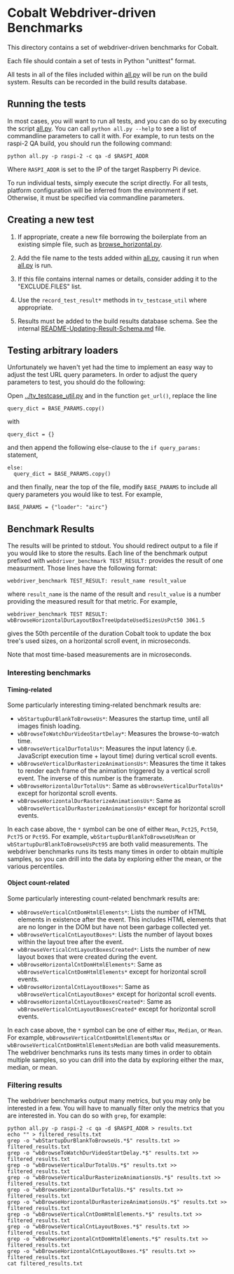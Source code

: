 # Cobalt Webdriver-driven Benchmarks

This directory contains a set of webdriver-driven benchmarks
for Cobalt.

Each file should contain a set of tests in Python "unittest" format.

All tests in all of the files included within [all.py](all.py) will be run on
the build system. Results can be recorded in the build results database.

## Running the tests

In most cases, you will want to run all tests, and you can do so by executing
the script [all.py](all.py).  You can call `python all.py --help` to see a list
of commandline parameters to call it with.  For example, to run tests on the
raspi-2 QA build, you should run the following command:

```
python all.py -p raspi-2 -c qa -d $RASPI_ADDR
```

Where `RASPI_ADDR` is set to the IP of the target Raspberry Pi device.

To run individual tests, simply execute the script directly. For all tests,
platform configuration will be inferred from the environment if set. Otherwise,
it must be specified via commandline parameters.

## Creating a new test

 1. If appropriate, create a new file borrowing the boilerplate from
    an existing simple file, such as
    [browse_horizontal.py](browse_horizontal.py).

 2. Add the file name to the tests added within [all.py](all.py), causing it run
    when [all.py](all.py) is run.

 3. If this file contains internal names or details, consider adding it
    to the "EXCLUDE.FILES" list.

 4. Use the `record_test_result*` methods in `tv_testcase_util` where
    appropriate.

 5. Results must be added to the build results database schema. See
    the internal
    [README-Updating-Result-Schema.md](README-Updating-Result-Schema.md) file.

## Testing arbitrary loaders

Unfortunately we haven't yet had the time to implement an easy way to adjust
the test URL query parameters.  In order to adjust the query parameters to test,
you should do the following:

Open [../tv_testcase_util.py](../tv_testcase_util.py) and in the function
`get_url()`, replace the line

```
query_dict = BASE_PARAMS.copy()
```

with

```
query_dict = {}
```

and then append the following else-clause to the `if query_params:` statement,

```
else:
  query_dict = BASE_PARAMS.copy()
```

and then finally, near the top of the file, modify `BASE_PARAMS` to include all
query parameters you would like to test.  For example,

```
BASE_PARAMS = {"loader": "airc"}
```

## Benchmark Results

The results will be printed to stdout.  You should redirect output to a file
if you would like to store the results.  Each line of the benchmark output
prefixed with `webdriver_benchmark TEST_RESULT:` provides the result of one
measurment.  Those lines have the following format:

```
webdriver_benchmark TEST_RESULT: result_name result_value
```

where `result_name` is the name of the result and `result_value` is a number
providing the measured result for that metric.  For example,

```
webdriver_benchmark TEST RESULT: wbBrowseHorizontalDurLayoutBoxTreeUpdateUsedSizesUsPct50 3061.5
```

gives the 50th percentile of the duration Cobalt took to update the box tree's
used sizes, on a horizontal scroll event, in microseconds.

Note that most time-based measurements are in microseconds.

### Interesting benchmarks

#### Timing-related
Some particularly interesting timing-related benchmark results are:

 - `wbStartupDurBlankToBrowseUs*`: Measures the startup time, until all images
   finish loading.
 - `wbBrowseToWatchDurVideoStartDelay*`: Measures the browse-to-watch time.
 - `wbBrowseVerticalDurTotalUs*`: Measures the input latency (i.e. JavaScript
   execution time + layout time) during vertical scroll events.
 - `wbBrowseVerticalDurRasterizeAnimationsUs*`: Measures the time it takes to
   render each frame of the animation triggered by a vertical scroll event.
   The inverse of this number is the framerate.
 - `wbBrowseHorizontalDurTotalUs*`: Same as `wbBrowseVerticalDurTotalUs*` except
   for horizontal scroll events.
 - `wbBrowseHorizontalDurRasterizeAnimationsUs*`: Same as
   `wbBrowseVerticalDurRasterizeAnimationsUs*` except for horizontal scroll
   events.

In each case above, the `*` symbol can be one of either `Mean`, `Pct25`,
`Pct50`, `Pct75` or `Pct95`.  For example, `wbStartupDurBlankToBrowseUsMean` or
`wbStartupDurBlankToBrowseUsPct95` are both valid measurements. The webdriver
benchmarks runs its tests many times in order to obtain multiple samples, so you
can drill into the data by exploring either the mean, or the various
percentiles.

#### Object count-related
Some particularly interesting count-related benchmark results are:

 - `wbBrowseVerticalCntDomHtmlElements*`: Lists the number of HTML elements in
   existence after the event. This includes HTML elements that are no longer in
   the DOM but have not been garbage collected yet.
 - `wbBrowseVerticalCntLayoutBoxes*`: Lists the number of layout boxes within
   the layout tree after the event.
 - `wbBrowseVerticalCntLayoutBoxesCreated*`: Lists the number of new layout
   boxes that were created during the event.
 - `wbBrowseHorizontalCntDomHtmlElements*`: Same as
   `wbBrowseVerticalCntDomHtmlElements*` except for horizontal scroll events.
 - `wbBrowseHorizontalCntLayoutBoxes*`: Same as
   `wbBrowseVerticalCntLayoutBoxes*` except for horizontal scroll events.
 - `wbBrowseHorizontalCntLayoutBoxesCreated*`: Same as
   `wbBrowseVerticalCntLayoutBoxesCreated*` except for horizontal scroll events.

In each case above,  the `*` symbol can be one of either `Max`, `Median`, or
`Mean`. For example, `wbBrowseVerticalCntDomHtmlElementsMax` or
`wbBrowseVerticalCntDomHtmlElementsMedian` are both valid measurements. The
webdriver benchmarks runs its tests many times in order to obtain multiple
samples, so you can drill into the data by exploring either the max, median, or
mean.

### Filtering results

The webdriver benchmarks output many metrics, but you may only be interested
in a few.  You will have to manually filter only the metrics that you are
interested in.  You can do so with `grep`, for example:

```
python all.py -p raspi-2 -c qa -d $RASPI_ADDR > results.txt
echo "" > filtered_results.txt
grep -o "wbStartupDurBlankToBrowseUs.*$" results.txt >> filtered_results.txt
grep -o "wbBrowseToWatchDurVideoStartDelay.*$" results.txt >> filtered_results.txt
grep -o "wbBrowseVerticalDurTotalUs.*$" results.txt >> filtered_results.txt
grep -o "wbBrowseVerticalDurRasterizeAnimationsUs.*$" results.txt >> filtered_results.txt
grep -o "wbBrowseHorizontalDurTotalUs.*$" results.txt >> filtered_results.txt
grep -o "wbBrowseHorizontalDurRasterizeAnimationsUs.*$" results.txt >> filtered_results.txt
grep -o "wbBrowseVerticalCntDomHtmlElements.*$" results.txt >> filtered_results.txt
grep -o "wbBrowseVerticalCntLayoutBoxes.*$" results.txt >> filtered_results.txt
grep -o "wbBrowseHorizontalCntDomHtmlElements.*$" results.txt >> filtered_results.txt
grep -o "wbBrowseHorizontalCntLayoutBoxes.*$" results.txt >> filtered_results.txt
cat filtered_results.txt
```

